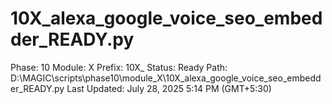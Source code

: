 # 10X_alexa_google_voice_seo_embedder_READY.py

Phase: 10
Module: X
Prefix: 10X_
Status: Ready
Path: D:\MAGIC\scripts\phase10\module_X\10X_alexa_google_voice_seo_embedder_READY.py
Last Updated: July 28, 2025 5:14 PM (GMT+5:30)